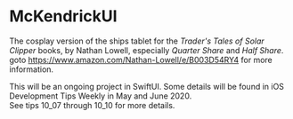 # McKendrickUI
The cosplay version of the ships tablet for the *Trader's Tales of Solar Clipper* books, by Nathan Lowell,
especially *Quarter Share* and  *Half Share*.  goto https://www.amazon.com/Nathan-Lowell/e/B003D54RY4 for more information.

This will be an ongoing project in SwiftUI. Some details will be found in iOS Development Tips Weekly in May and June 2020.  
See tips 10_07 through 10_10 for more details. 
